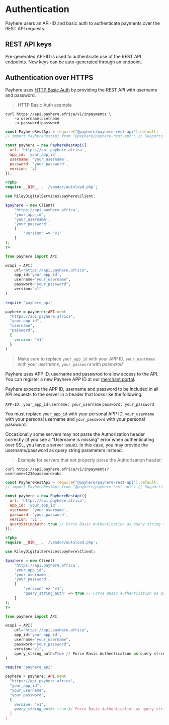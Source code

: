 # Authentication #

Payhere users an API-ID and basic auth to authenticate payments over the REST API requests. 

## REST API keys ##

Pre-generated API-ID is used to authenticate use of the REST API endpoints. New keys can be auto-generated through an endpoint.

## Authentication over HTTPS ##

Payhere uses [HTTP Basic Auth](http://en.wikipedia.org/wiki/Basic_access_authentication) by providing the REST API with username and password.

> HTTP Basic Auth example

```shell
curl https://api.payhere.africa/v1/inpayments \
    -u username:username
    -u password:password
```

```javascript
const PayhereRestApi = require("@payhere/payhere-rest-api").default;
// import PayhereRestApi from "@payhere/payhere-rest-api"; // Supports ESM

const payhere = new PayhereRestApi({
  url: 'https://api.payhere.africa',
  app_id: 'your_app_id',
  username: 'your_username',
  password: 'your_password',
  version: 'v1'
});
```

```php
<?php
require __DIR__ . '/vendor/autoload.php';

use RileyDigitalServices\payhere\Client;

$payhere = new Client(
    'https://api.payhere.africa',
    'your_app_id',
    'your_username',
    'your_password',
    [
        'version' => 'v1'
    ]
);
?>
```

```python
from payhere import API

wcapi = API(
    url="https://api.payhere.africa",
    app_id='your_app_id',
    username="your_username",
    password="your_password",
    version="v1"
)
```

```ruby
require "payhere_api"

payhere = payhere::API.new(
  "https://api.payhere.africa",
  "your_app_id",
  "username",
  "password",
  {
    version: "v1"
  }
)
```

> Make sure to replace `your_app_id` with your APP ID, `your_username ` with your *username*, `your_password` with *passwrod*

Payhere uses APP ID, username and passwrod to allow access to the API. You can register a new Payhere APP ID at our [merchant portal](https://dashboard.payhere.africa).

Payhere expects the APP ID, username and password to be included in all API requests to the server in a header that looks like the following:

`APP-ID: your_app_id`
`username: your_username`
`password: your_password`

<aside class="notice">
You must replace <code>your_app_id</code> with your personal APP ID, <code>your_username</code> with your personal username and <code>your_password</code> with your personal password.
</aside>

Occasionally some servers may not parse the Authorization header correctly (if you see a "Username is missing" error when authenticating over SSL, you have a server issue). In this case, you may provide the username/password as query string parameters instead.

> Example for servers that not properly parse the Authorization header:

```shell
curl https://api.payhere.africa/v1/inpayments?username=123&password=abc
```

```javascript
const PayhereRestApi = require("@payhere/payhere-rest-api").default;
// import PayhereRestApi from "@payhere/payhere-rest-api"; // Supports ESM

const payhere = new PayhereRestApi({
  url: 'https://api.payhere.africa',
  app_id: 'your_app_id',
  username: 'your_username',
  password: 'your_password',
  version: 'v1',
  queryStringAuth: true // Force Basic Authentication as query string true and using under HTTPS
});
```

```php
<?php
require __DIR__ . '/vendor/autoload.php';

use RileyDigitalServices\payhere\Client;

$payhere = new Client(
    'https://api.payhere.africa',
    'your_app_id',
    'your_username',
    'your_password',
    [
        'version' => 'v1',
        'query_string_auth' => true // Force Basic Authentication as query string true and using under HTTPS
    ]
);
?>
```

```python
from payhere import API

wcapi = API(
    url="https://api.payhere.africa",
    app_id='your_app_id',
    username="your_username",
    password="your_password",
    version="v1",
    query_string_auth=True // Force Basic Authentication as query string true and using under HTTPS
)
```

```ruby
require "payhere_api"

payhere = payhere::API.new(
  "https://api.payhere.africa",
  "your_app_id",
  "your_username",
  "your_password",
  {
    version: "v1",
    query_string_auth: true // Force Basic Authentication as query string true and using under HTTPS
  }
)
```

